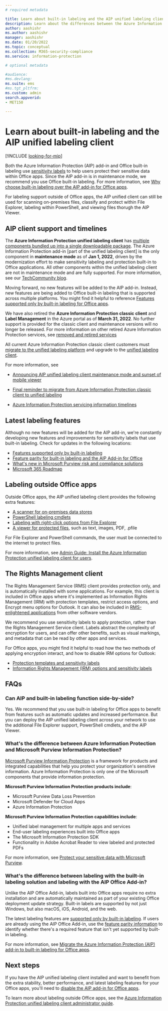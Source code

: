 ```yaml
---
# required metadata

title: Learn about built-in labeling and the AIP unified labeling client - AIP
description: Learn about the differences between the Azure Information Protection client and built-in labeling from Microsoft Purview Information Protection.
author: aashishr
ms.author: aashishr
manager: aashishr
ms.date: 01/20/2022
ms.topic: conceptual
ms.collection: M365-security-compliance
ms.service: information-protection

# optional metadata

#audience:
#ms.devlang:
ms.suite: ems
#ms.tgt_pltfrm:
ms.custom: admin
search.appverid:
- MET150

---
```


# Learn about built-in labeling and the AIP unified labeling client

[!INCLUDE [looking-for-mip](../includes/looking-for-mip.md)]

Both the Azure Information Protection (AIP) add-in and Office built-in labeling use [sensitivity labels](/microsoft-365/compliance/sensitivity-labels) to help users protect their sensitive data within Office apps. Since the AIP add-in is in maintenance mode, we recommend you use Office built-in labeling. For more information, see [Why choose built-in labeling over the AIP add-in for Office apps](/microsoft-365/compliance/sensitivity-labels-aip).

For labeling support outside of Office apps, the AIP unified client can still be used for scanning on-premises files, classify and protect within File Explorer, labeling within PowerShell, and viewing files thorugh the AIP Viewer.  

## AIP client support and timelines

The **Azure Information Protection unified labeling client** has [multiple components bundled up into a single downloadable package](clientv2-admin-guide.md#technical-overview-of-the-azure-information-protection-unified-labeling-client). The Azure Information Protection add-in [part of the unified labeling client] is the only component in **maintenance mode** as of **Jan 1, 2022**, driven by the modernization effort to make sensitivity labeling and protection built-in to Office applications. All other components within the unified labeling client are not in maintenance mode and are fully supported. For more information, see our [TechCommunity blog](https://techcommunity.microsoft.com/t5/security-compliance-and-identity/azure-information-protection-and-the-information-protection/ba-p/3671070#:~:text=Azure%20Information%20Protection%20%28AIP%29%20has%20been%20on%20a,management%20experience%20into%20the%20Microsoft%20Purview%20compliance%20portal).

Moving forward, no new features will be added to the AIP add-in. Instead, new features are being added to Office built-in labeling that is supported across multiple platforms. You might find it helpful to reference [Features supported only by built-in labeling for Office apps](/microsoft-365/compliance/sensitivity-labels-aip#features-supported-only-by-built-in-labeling-for-office-apps).

We have also retired the **Azure Information Protection classic client** and **Label Management** in the Azure portal as of **March 31, 2022**. No further support is provided for the classic client and maintenance versions will no longer be released. For more information on other retired Azure Information Protection services, see [removed and retired services](../removed-sunset-services.md)

All current Azure Information Protection classic client customers must [migrate to the unified labeling platform](../tutorial-migrating-to-ul.md) and upgrade to the [unified labeling client](../rms-client/clientv2-admin-guide-install.md).

For more information, see

- [Announcing AIP unified labeling client maintenance mode and sunset of mobile viewer](https://techcommunity.microsoft.com/t5/security-compliance-and-identity/announcing-aip-unified-labeling-client-maintenance-mode-and/ba-p/3043613)

- [Final reminder to migrate from Azure Information Protection classic client to unified labeling](https://techcommunity.microsoft.com/t5/security-compliance-and-identity/final-reminder-to-migrate-from-azure-information-protection/ba-p/2731734)

- [Azure Information Protection servicing information timelines](unifiedlabelingclient-version-release-history.md#servicing-information-and-timelines)


## Latest labeling features 

Although no new features will be added for the AIP add-in, we're constantly developing new features and improvements for sensitivity labels that use built-in labeling. Check for updates in the following locations:

- [Features supported only by built-in labeling](/microsoft-365/compliance/sensitivity-labels-aip#features-supported-only-by-built-in-labeling-for-office-apps)
- [Feature parity for built-in labeling and the AIP Add-in for Office](/microsoft-365/compliance/sensitivity-labels-aip#feature-parity-for-built-in-labeling-and-the-aip-add-in-for-office)
- [What's new in Microsoft Purview risk and compliance solutions](/microsoft-365/compliance/whats-new)
- [Microsoft 365 Roadmap](https://www.microsoft.com/microsoft-365/roadmap?rtc=1&filters=&searchterms=compliance)

## Labeling outside Office apps

Outside Office apps, the AIP unified labeling client provides the following extra features:

- [A scanner for on-premises data stores](../deploy-aip-scanner.md)
- [PowerShell labeling cmdlets](clientv2-admin-guide-powershell.md)
- [Labeling with right-click options from File Explorer](clientv2-classify-protect.md#use-the-file-explorer-to-classify-and-protect-files)
- [A viewer for protected files](clientv2-view-use-files.md), such as text, images, PDF, .pfile

For File Explorer and PowerShell commands, the user must be connected to the internet to protect files.

For more information, see [Admin Guide: Install the Azure Information Protection unified labeling client for users](clientv2-admin-guide-install.md).

## The Rights Management client

The Rights Management Service (RMS) client provides protection only, and is automatically installed with some applications. For example, this client is included in Office apps where it's implemented as Information Rights Management (IRM) with protection templates, restrict access options, and Encrypt menu options for Outlook. It can also be included in [RMS-enlightened applications](../requirements-applications.md) from other software vendors.

We recommend you use sensitivity labels to apply protection, rather than the Rights Management Service client. Labels abstract the complexity of encryption for users, and can offer other benefits, such as visual markings, and metadata that can be read by other apps and services.

For Office apps, you might find it helpful to read how the two methods of applying encryption interact, and how to disable IRM options for Outlook:

- [Protection templates and sensitivity labels](/microsoft-365/compliance/sensitivity-labels-office-apps#protection-templates-and-sensitivity-labels)
- [Information Rights Management (IRM) options and sensitivity labels](/microsoft-365/compliance/sensitivity-labels-office-apps#information-rights-management-irm-options-and-sensitivity-labels)

## FAQs

### Can AIP and built-in labeling function side-by-side?

Yes. We recommend that you use built-in labeling for Office apps to benefit from features such as automatic updates and increased performance. But you can deploy the AIP unified labeling client across your network to use the additional File Explorer support, PowerShell cmdlets, and the AIP Viewer.

### What's the difference between Azure Information Protection and Microsoft Purview Information Protection?

[Microsoft Purview Information Protection](https://www.microsoft.com/security/business/information-protection) is a framework for products and integrated capabilities that help you protect your organization's sensitive information. Azure Information Protection is only one of the Microsoft components that provide information protection.

**Microsoft Purview Information Protection products include**:

- Microsoft Purview Data Loss Prevention
- Microsoft Defender for Cloud Apps
- Azure Information Protection

**Microsoft Purview Information Protection capabilities include**:

- Unified label management for multiple apps and services
- End-user labeling experiences built into Office apps
- The Microsoft Information Protection SDK
- Functionality in Adobe Acrobat Reader to view labeled and protected PDFs

For more information, see [Protect your sensitive data with Microsoft Purview](/microsoft-365/compliance/information-protection).

### What's the difference between labeling with the built-in labeling solution and labeling with the AIP Office Add-in?

Unlike the AIP Office Add-in, labels built into Office apps require no extra installation and are automatically maintained as part of your existing Office deployment update strategy. Built-in labels are supported by not just Windows, but also macOS, iOS, Android, and the web.

The latest labeling features are [supported only by built-in labeling](/microsoft-365/compliance/sensitivity-labels-aip#features-supported-only-by-built-in-labeling-for-office-apps). If users are already using the AIP Office Add-in, use the [feature parity information](/microsoft-365/compliance/sensitivity-labels-aip#feature-parity-for-built-in-labeling-and-the-aip-add-in-for-office) to identify whether there's a required feature that isn't yet supported by built-in labeling.

For more information, see [Migrate the Azure Information Protection (AIP) add-in to built-in labeling for Office apps](/microsoft-365/compliance/sensitivity-labels-aip).

## Next steps

If you have the AIP unified labeling client installed and want to benefit from the extra stability, better performance, and latest labeling features for your Office apps, you'll need to [disable the AIP add-in for Office apps](/microsoft-365/compliance/sensitivity-labels-aip#how-to-disable-the-aip-add-in-to-use-built-in-labeling).

To learn more about labeling outside Office apps, see the [Azure Information Protection unified labeling client administrator guide](clientv2-admin-guide.md).

